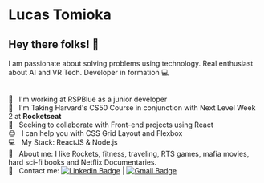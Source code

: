 # Lucas Tomioka

## Hey there folks! 👋
I am passionate about solving problems using technology. Real enthusiast about AI and VR Tech.
Developer in formation :computer:

 <br/> :office:         &nbsp; I'm working at RSPBlue as a junior developer
 <br/> :rocket:         &nbsp; I'm Taking Harvard's CS50 Course in conjunction with Next Level Week 2 at **Rocketseat**
 <br/> :purple_heart:   &nbsp; Seeking to collaborate with Front-end projects using React
 <br/> :blush:          &nbsp; I can help you with CSS Grid Layout and Flexbox
 <br/> :computer:       &nbsp; My Stack: ReactJS & Node.js
 <br/> :speech_balloon: &nbsp; About me: I like Rockets, fitness, traveling, RTS games, mafia movies, hard sci-fi books and Netflix Documentaries.
 <br/> :email:          &nbsp; Contact me: [![Linkedin Badge](https://img.shields.io/badge/-LucasTomioka-blue?style=flat-square&logo=Linkedin&logoColor=white&link=https://www.linkedin.com/in/lucas-tomioka-048772157//)](https://www.linkedin.com/in/lucas-tomioka-048772157/) 
| 
[![Gmail Badge](https://img.shields.io/badge/-lucastomioka1910@gmail.com-c14438?style=flat-square&logo=Gmail&logoColor=white&link=mailto:lucastomioka1910@gmail.com)](mailto:lucastomioka1910@gmail.com)
